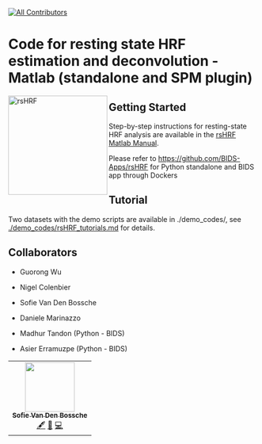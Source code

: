 <!-- ALL-CONTRIBUTORS-BADGE:START - Do not remove or modify this section -->
[![All Contributors](https://img.shields.io/badge/all_contributors-3-orange.svg?style=flat-square)](#contributors-)
<!-- ALL-CONTRIBUTORS-BADGE:END -->

Code for resting state HRF estimation and deconvolution - Matlab (standalone and SPM plugin)
========
<a href="https://github.com/compneuro-da/rsHRF"><img align="left" src="https://github.com/compneuro-da/rsHRF/blob/master/rsHRF_logo.png" alt="rsHRF" width="200"></a>

Getting Started
-------------
Step-by-step instructions for resting-state HRF analysis are available in the [rsHRF Matlab Manual](https://github.com/compneuro-da/rsHRF/raw/master/rsHRF_manual_Matlab.pdf).

Please refer to https://github.com/BIDS-Apps/rsHRF for Python standalone and BIDS app through Dockers

Tutorial
-------------
Two datasets with the demo scripts are available in ./demo_codes/, see [./demo_codes/rsHRF_tutorials.md](https://github.com/compneuro-da/rsHRF/blob/master/demo_codes/rsHRF_tutorials.md) for details.

Collaborators 
-------------
* Guorong Wu
* Nigel Colenbier
* Sofie Van Den Bossche
* Daniele Marinazzo

* Madhur Tandon (Python - BIDS)
* Asier Erramuzpe (Python - BIDS)

<!-- ALL-CONTRIBUTORS-LIST:START - Do not remove or modify this section -->
<!-- prettier-ignore-start -->
<!-- markdownlint-disable -->
<table>
  <tr>
    <td align="center"><a href="https://github.com/sofievdbos"><img src="https://avatars1.githubusercontent.com/u/23309041?s=400&u=805568da438fcb3d8d5aaf92362098b393b3a57a&v=4" width="100px;" alt=""/><br /><sub><b>Sofie Van Den Bossche</b></sub></a><br /><a href="" title="Content">🖋</a> <a href="" title="">🤔</a> <a href="" title="Code">💻</a></td>
  </tr>
</table>

<!-- markdownlint-enable -->
<!-- prettier-ignore-end -->
<!-- ALL-CONTRIBUTORS-LIST:END -->

